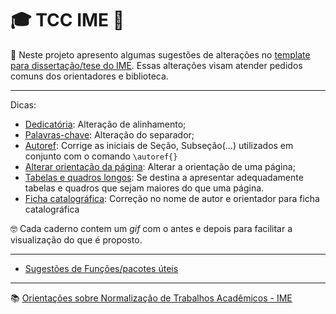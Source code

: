 # :mortar_board: TCC IME :page_facing_up:

:speech_balloon: Neste projeto apresento algumas sugestões de alterações no [template para dissertação/tese do IME](https://github.com/imebibli/abntex2ime). Essas alterações visam atender pedidos comuns dos orientadores e biblioteca.

---

Dicas:
- [Dedicatória](https://github.com/jlvoltan/tccime/blob/main/dedicatoria.md): Alteração de alinhamento;
- [Palavras-chave](https://github.com/jlvoltan/tccime/blob/main/palavrachave.md): Alteração do separador;
- [Autoref](https://github.com/jlvoltan/tccime/blob/main/autoref.md): Corrige as iniciais de Seção, Subseção(...) utilizados em conjunto com o comando `\autoref{}`
- [Alterar orientação da página](https://github.com/jlvoltan/tccime/blob/main/orientacao.md): Alterar a orientação de uma página;
- [Tabelas e quadros longos](https://github.com/jlvoltan/tccime/blob/main/tabelalonga.md): Se destina a apresentar adequadamente tabelas e quadros que sejam maiores do que uma página.
- [Ficha catalográfica](https://github.com/jlvoltan/tccime/blob/main/ficha.md): Correção no nome de autor e orientador para ficha catalográfica

🤓 Cada caderno contem um _gif_ com o antes e depois para facilitar a visualização do que é proposto.

---

- [Sugestões de Funções/pacotes úteis](https://github.com/jlvoltan/tccime/blob/main/funcoesuteis.md)





---
:books: [Orientações sobre Normalização de Trabalhos Acadêmicos - IME](https://www.ime.eb.mil.br/orientacoes-sobre-normalizacao-de-trabalhos-academicos.html)
